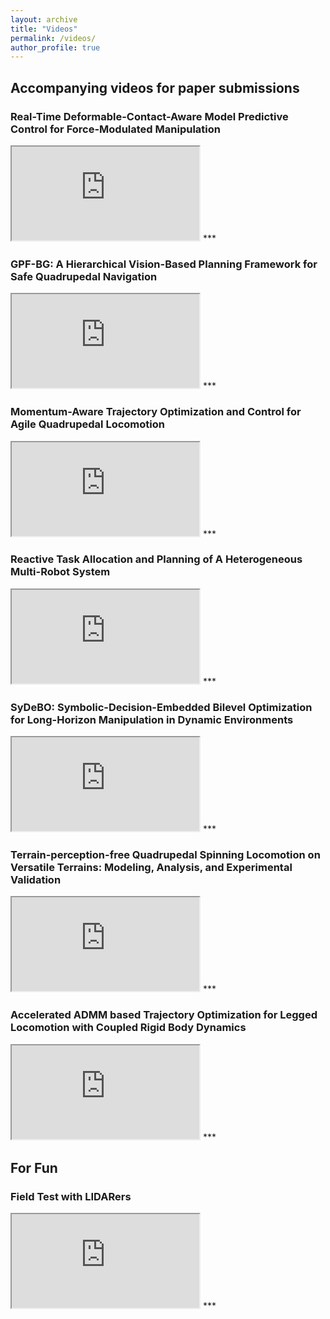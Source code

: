 ```yaml
---
layout: archive
title: "Videos"
permalink: /videos/
author_profile: true
---
```


## Accompanying videos for paper submissions
### Real-Time Deformable-Contact-Aware Model Predictive Control for Force-Modulated Manipulation

<iframe class="embed-responsive-item" src="https://www.youtube.com/embed/wuC0Zyr-ZKU"></iframe>
***

### GPF-BG: A Hierarchical Vision-Based Planning Framework for Safe Quadrupedal Navigation

<iframe class="embed-responsive-item" src="https://www.youtube.com/embed/avUnefrbhY8"></iframe>
***

### Momentum-Aware Trajectory Optimization and Control for Agile Quadrupedal Locomotion

<iframe class="embed-responsive-item" src="https://www.youtube.com/embed/6M78cM0cgCM"></iframe>
***

### Reactive Task Allocation and Planning of A Heterogeneous Multi-Robot System


<iframe class="embed-responsive-item" src="https://www.youtube.com/embed/xtjLYctN03Y"></iframe>
***

### SyDeBO: Symbolic-Decision-Embedded Bilevel Optimization for Long-Horizon Manipulation in Dynamic Environments


<iframe class="embed-responsive-item" src="https://www.youtube.com/embed/lkhr3UiiDuw"></iframe>
***

### Terrain-perception-free Quadrupedal Spinning Locomotion on Versatile Terrains: Modeling, Analysis, and Experimental Validation


<iframe class="embed-responsive-item" src="https://www.youtube.com/embed/MgGrAC3NSyI"></iframe>
***

### Accelerated ADMM based Trajectory Optimization for Legged Locomotion with Coupled Rigid Body Dynamics


<iframe class="embed-responsive-item" src="https://www.youtube.com/embed/BP3YILbidN0"></iframe>
***

## For Fun
### Field Test with LIDARers

<iframe class="embed-responsive-item" src="https://www.youtube.com/embed/nybqZQcNP-w"></iframe>
***

